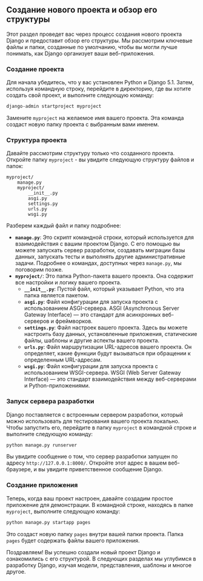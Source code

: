 ## Создание нового проекта и обзор его структуры

Этот раздел проведет вас через процесс создания нового проекта Django и предоставит обзор его структуры. Мы рассмотрим ключевые файлы и папки, созданные по умолчанию, чтобы вы могли лучше понимать, как Django организует ваши веб-приложения.

### Создание проекта

Для начала убедитесь, что у вас установлен Python и Django 5.1.  Затем, используя командную строку, перейдите в директорию, где вы хотите создать свой проект, и выполните следующую команду:

```bash
django-admin startproject myproject
```

Замените `myproject` на желаемое имя вашего проекта. Эта команда создаст новую папку проекта с выбранным вами именем.

### Структура проекта

Давайте рассмотрим структуру только что созданного проекта. Откройте папку `myproject` - вы увидите следующую структуру файлов и папок:

```
myproject/
    manage.py
    myproject/
        __init__.py
        asgi.py
        settings.py
        urls.py
        wsgi.py
```

Разберем каждый файл и папку подробнее:

* **`manage.py`**:  Это скрипт командной строки, который используется для взаимодействия с вашим проектом Django. С его помощью вы можете запускать сервер разработки, создавать миграции базы данных, запускать тесты и выполнять другие административные задачи. Подробнее о командах, доступных через `manage.py`, мы поговорим позже.
* **`myproject/`**:  Это папка Python-пакета вашего проекта. Она содержит все настройки и логику вашего проекта.
    * **`__init__.py`**:  Пустой файл, который указывает Python, что эта папка является пакетом.
    * **`asgi.py`**:  Файл конфигурации для запуска проекта с использованием ASGI-сервера. ASGI (Asynchronous Server Gateway Interface) — это стандарт для асинхронных веб-серверов и фреймворков.
    * **`settings.py`**:  Файл настроек вашего проекта. Здесь вы можете настроить базу данных, установленные приложения, статические файлы, шаблоны и другие аспекты вашего проекта. 
    * **`urls.py`**:  Файл маршрутизации URL-адресов вашего проекта. Он определяет, какие функции будут вызываться при обращении к определенным URL-адресам.
    * **`wsgi.py`**:  Файл конфигурации для запуска проекта с использованием WSGI-сервера. WSGI (Web Server Gateway Interface) — это стандарт взаимодействия между веб-серверами и Python-приложениями.

### Запуск сервера разработки

Django поставляется с встроенным сервером разработки, который можно использовать для тестирования вашего проекта локально. Чтобы запустить его, перейдите в папку `myproject` в командной строке и выполните следующую команду:

```bash
python manage.py runserver
```

Вы увидите сообщение о том, что сервер разработки запущен по адресу `http://127.0.0.1:8000/`. Откройте этот адрес в вашем веб-браузере, и вы увидите приветственное сообщение Django.

### Создание приложения

Теперь, когда ваш проект настроен, давайте создадим простое приложение для демонстрации. В командной строке, находясь в папке `myproject`, выполните следующую команду:

```bash
python manage.py startapp pages
```

Это создаст новую папку `pages` внутри вашей папки проекта. Папка `pages` будет содержать файлы вашего приложения.  

Поздравляем! Вы успешно создали новый проект Django и ознакомились с его структурой. В следующих разделах мы углубимся в разработку Django, изучая модели, представления, шаблоны и многое другое.
